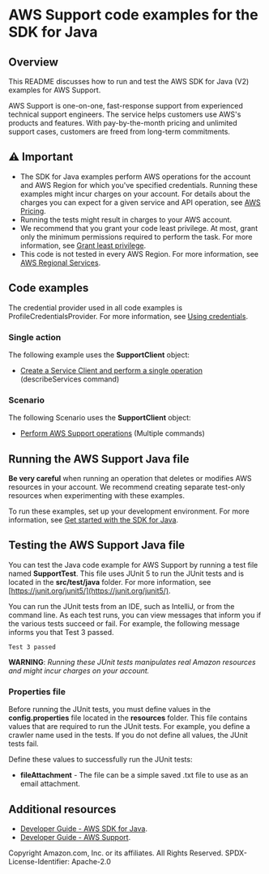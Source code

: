 # AWS Support code examples for the SDK for Java

## Overview
This README discusses how to run and test the AWS SDK for Java (V2) examples for AWS Support.

AWS Support is one-on-one, fast-response support from experienced technical support engineers. The service helps customers use AWS's products and features. With pay-by-the-month pricing and unlimited support cases, customers are freed from long-term commitments.

## ⚠️ Important
* The SDK for Java examples perform AWS operations for the account and AWS Region for which you've specified credentials. Running these examples might incur charges on your account. For details about the charges you can expect for a given service and API operation, see [AWS Pricing](https://aws.amazon.com/pricing/).
* Running the tests might result in charges to your AWS account.
* We recommend that you grant your code least privilege. At most, grant only the minimum permissions required to perform the task. For more information, see [Grant least privilege](https://docs.aws.amazon.com/IAM/latest/UserGuide/best-practices.html#grant-least-privilege). 
* This code is not tested in every AWS Region. For more information, see [AWS Regional Services](https://aws.amazon.com/about-aws/global-infrastructure/regional-product-services).

## Code examples

The credential provider used in all code examples is ProfileCredentialsProvider. For more information, see [Using credentials](https://docs.aws.amazon.com/sdk-for-java/latest/developer-guide/credentials.html).


### Single action

The following example uses the **SupportClient** object:

- [Create a Service Client and perform a single operation](https://github.com/awsdocs/aws-doc-sdk-examples/blob/main/javav2/example_code/support/src/main/java/com/example/support/HelloSupport.java) (describeServices command)


### Scenario 

The following Scenario uses the **SupportClient** object:

- [Perform AWS Support operations](https://github.com/awsdocs/aws-doc-sdk-examples/blob/main/javav2/example_code/support/src/main/java/com/example/support/SupportScenario.java) (Multiple commands)

## Running the AWS Support Java file

**Be very careful** when running an operation that deletes or modifies AWS resources in your account. We recommend creating separate test-only resources when experimenting with these examples.

To run these examples, set up your development environment. For more information, 
see [Get started with the SDK for Java](https://docs.aws.amazon.com/sdk-for-java/latest/developer-guide/setup.html). 


 ## Testing the AWS Support Java file

You can test the Java code example for AWS Support by running a test file named **SupportTest**. This file uses JUnit 5 to run the JUnit tests and is located in the **src/test/java** folder. For more information, see [https://junit.org/junit5/](https://junit.org/junit5/).

You can run the JUnit tests from an IDE, such as IntelliJ, or from the command line. As each test runs, you can view messages that inform you if the various tests succeed or fail. For example, the following message informs you that Test 3 passed.

	Test 3 passed

**WARNING**: _Running these JUnit tests manipulates real Amazon resources and might incur charges on your account._

 ### Properties file
Before running the JUnit tests, you must define values in the **config.properties** file located in the **resources** folder. This file contains values that are required to run the JUnit tests. For example, you define a crawler name used in the tests. If you do not define all values, the JUnit tests fail.

Define these values to successfully run the JUnit tests:

- **fileAttachment** - The file can be a simple saved .txt file to use as an email attachment.  

## Additional resources
* [Developer Guide - AWS SDK for Java](https://docs.aws.amazon.com/sdk-for-java/latest/developer-guide/home.html).
* [Developer Guide - AWS Support](https://docs.aws.amazon.com/awssupport/latest/user/getting-started.html).

Copyright Amazon.com, Inc. or its affiliates. All Rights Reserved. SPDX-License-Identifier: Apache-2.0
